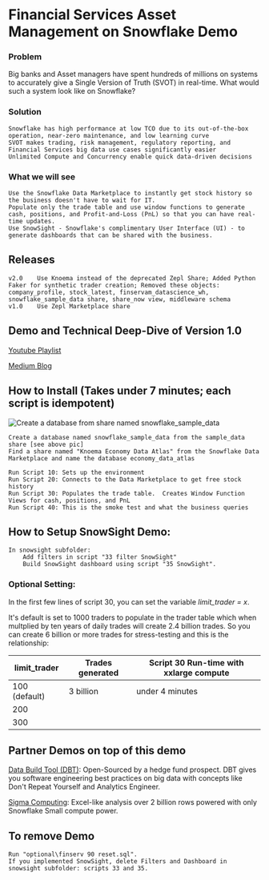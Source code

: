 # Financial Services Asset Management on Snowflake Demo

### Problem
Big banks and Asset managers have spent hundreds of millions on systems to accurately give a Single Version of Truth (SVOT) in real-time.  What would such a system look like on Snowflake?

### Solution
    Snowflake has high performance at low TCO due to its out-of-the-box operation, near-zero maintenance, and low learning curve
    SVOT makes trading, risk management, regulatory reporting, and Financial Services big data use cases significantly easier
    Unlimited Compute and Concurrency enable quick data-driven decisions

### What we will see
    Use the Snowflake Data Marketplace to instantly get stock history so the business doesn't have to wait for IT.
    Populate only the trade table and use window functions to generate cash, positions, and Profit-and-Loss (PnL) so that you can have real-time updates.
    Use SnowSight - Snowflake's complimentary User Interface (UI) - to generate dashboards that can be shared with the business.

## Releases
    v2.0    Use Knoema instead of the deprecated Zepl Share; Added Python Faker for synthetic trader creation; Removed these objects: company_profile, stock_latest, finservam_datascience_wh, snowflake_sample_data share, share_now view, middleware schema
    v1.0    Use Zepl Marketplace share

## Demo and Technical Deep-Dive of Version 1.0
[Youtube Playlist](https://www.youtube.com/playlist?list=PLyKI7j42vSkbryDXuB7kEhzk66lmdNJ3Z)

[Medium Blog](https://allenwongtech.medium.com/what-would-snowflake-for-an-asset-manager-look-like-part-1-a0583c0e5822)

## How to Install (Takes under 7 minutes; each script is idempotent)
![Create a database from share named snowflake_sample_data](https://raw.githubusercontent.com/Snowflake-Labs/sfguide-financial-asset-management/master/snowflake_sample_data.jpg)

    Create a database named snowflake_sample_data from the sample_data share [see above pic]
    Find a share named "Knoema Economy Data Atlas" from the Snowflake Data Marketplace and name the database economy_data_atlas
    
    Run Script 10: Sets up the environment
    Run Script 20: Connects to the Data Marketplace to get free stock history
    Run Script 30: Populates the trade table.  Creates Window Function Views for cash, positions, and PnL
    Run Script 40: This is the smoke test and what the business queries

## How to Setup SnowSight Demo:
    In snowsight subfolder:
        Add filters in script "33 filter SnowSight"
        Build SnowSight dashboard using script "35 SnowSight".
    
### Optional Setting:
In the first few lines of script 30, you can set the variable *limit_trader = x*.

It's default is set to 1000 traders to populate in the trader table which when multplied by ten years of daily trades will create 2.4 billion trades.  So you can create 6 billion or more trades for stress-testing and this is the relationship:
    
limit_trader  | Trades generated | Script 30 Run-time with xxlarge compute
--------------|------------------|------------------------------
100 (default) | 3 billion        | under 4 minutes
200           |                  | 
300           |                  | 
    
## Partner Demos on top of this demo

[Data Build Tool (DBT)](https://github.com/ruwhite11/AssetManagement): Open-Sourced by a hedge fund prospect.  DBT gives you software engineering best practices on big data with concepts like Don't Repeat Yourself and Analytics Engineer.

[Sigma Computing](https://sigmacomputing.wistia.com/medias/w7ck8dugdp): Excel-like analysis over 2 billion rows powered with only Snowflake Small compute power.
  
## To remove Demo
    Run "optional\finserv 90 reset.sql".
    If you implemented SnowSight, delete Filters and Dashboard in snowsight subfolder: scripts 33 and 35.
